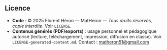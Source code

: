 ## Licence
- **Code** : © 2025 Florent Héron — MatHeron — *Tous droits réservés, copie interdite*. Voir `LICENSE`.
- **Contenus générés (PDF/exports)** : usage personnel et pédagogique autorisé (lecture, téléchargement, impression, diffusion en classe). Voir `LICENSE-generated-content.md`.
Contact : matheron51@gmail.com
